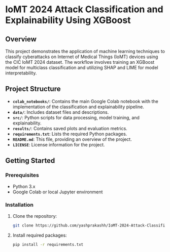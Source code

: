 # IoMT 2024 Attack Classification and Explainability Using XGBoost

## Overview
This project demonstrates the application of machine learning techniques to classify cyberattacks on Internet of Medical Things (IoMT) devices using the CIC IoMT 2024 dataset. The workflow involves training an XGBoost model for multiclass classification and utilizing SHAP and LIME for model interpretability.

## Project Structure
- **`colab_notebooks/`**: Contains the main Google Colab notebook with the implementation of the classification and explainability pipeline.
- **`data/`**: Includes dataset files and descriptions.
- **`src/`**: Python scripts for data processing, model training, and explainability.
- **`results/`**: Contains saved plots and evaluation metrics.
- **`requirements.txt`**: Lists the required Python packages.
- **`README.md`**: This file, providing an overview of the project.
- **`LICENSE`**: License information for the project.

## Getting Started

### Prerequisites
- Python 3.x
- Google Colab or local Jupyter environment

### Installation
1. Clone the repository:
   ```bash
   git clone https://github.com/yashprakashh/IoMT-2024-Attack-Classification-Explainability.git
1. Install required packages:
   ```bash
   pip install -r requirements.txt
   
